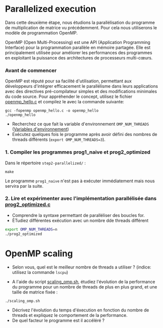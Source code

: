 # Parallelized execution
Dans cette deuxième étape, nous étudions la parallélisation du programme de multiplication de matrice vu précédemment.
Pour cela nous utiliserons le modèle de programmation OpenMP. 

OpenMP (Open Multi-Processing) est une API (Application Programming Interface) pour la programmation parallèle en mémoire partagée. Elle est principalement utilisée pour améliorer les performances des programmes en exploitant la puissance des architectures de processeurs multi-cœurs. 

### **Avant de commencer**

OpenMP est réputé pour sa facilité d'utilisation, permettant aux développeurs d'intégrer efficacement le parallélisme dans leurs applications avec des directives pré-compilateur simples et des modifications minimales du code source.
Pour appréhender le concept, utilisez le fichier [openmp_hello.c](./openmp_hello.c) et compilez le avec la commande suivante:
```
gcc -fopenmp openmp_hello.c -o openmp_hello
./openmp_hello
```

- Recherchez ce que fait la variable d'environnement `OMP_NUM_THREADS` ([Variables d'environnement](https://gcc.gnu.org/onlinedocs/libgomp/Environment-Variables.html))
- Exécutez quelques fois le programme après avoir défini des nombres de threads différents (`export OMP_NUM_THREADS=3`).

### **1. Compiler les programmes prog1_naive et prog2_optimized**

Dans le répertoire `step2-parallelized/` :

```make```

Le programme `prog1_naive` n'est pas à exécuter immédiatement mais nous servira par la suite.

### **2. Lire et expérimenter avec l'implémentation parallélisée dans [prog2_optimized.c](./prog2_optimized.c)**

- Comprendre la syntaxe permettant de paralléliser des boucles for.
- ÈTudiez différentes exécution avec un nombre dde threads différent

```bash
export OMP_NUM_THREADS=n
./prog2_optimized
```

# OpenMP scaling


- Selon vous, quel est le meilleur nombre de threads a utiliser ? (indice: utilisez la commande `lscpu`)


- A l'aide du script [scaling_omp.sh](./scaling_omp.sh), étudiez l'évolution de la performance du programme pour un nombre de threads de plus en plus grand, et une taille de matrice fixée :
```
./scaling_omp.sh
```

- Décrivez l'évolution du temps d'éxecution en fonction du nombre de threads et expliquez le comportement de la performance.
- De quel facteur le programme est il accéléré ?